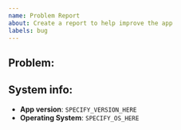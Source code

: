 ```yaml
---
name: Problem Report
about: Create a report to help improve the app
labels: bug
---
```

## Problem:



## System info:
- **App version**: `SPECIFY_VERSION_HERE` <!-- for example: 1.0.0 -->
- **Operating System**: `SPECIFY_OS_HERE` <!-- for example: x64 | Windows 10 -->


<!-- 
NOTE: If you want all your issues / feature requests to have higher priority,
consider joining our community on Patreon: https://patreon.com/sigma_file_manager
-->
